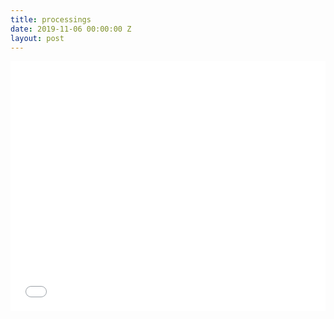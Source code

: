 ```yaml
---
title: processings
date: 2019-11-06 00:00:00 Z
layout: post
---
```


<iframe width="100%" height="400" src="{{site.url}}/blog/assets/em/sketch_1/index.html" frameborder="0">
</iframe>
